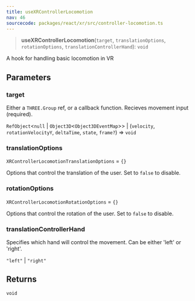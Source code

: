 ```yaml
---
title: useXRControllerLocomotion
nav: 46
sourcecode: packages/react/xr/src/controller-locomotion.ts
---
```


> **useXRControllerLocomotion**(`target`, `translationOptions`, `rotationOptions`, `translationControllerHand`): `void`

A hook for handling basic locomotion in VR

## Parameters

### target

Either a `THREE.Group` ref, or a callback function. Recieves movement input (required).

`RefObject`\<`null` \| `Object3D`\<`Object3DEventMap`\>\> | (`velocity`, `rotationVelocityY`, `deltaTime`, `state`, `frame?`) => `void`

### translationOptions

`XRControllerLocomotionTranslationOptions` = `{}`

Options that control the translation of the user. Set to `false` to disable.

### rotationOptions

`XRControllerLocomotionRotationOptions` = `{}`

Options that control the rotation of the user. Set to `false` to disable.

### translationControllerHand

Specifies which hand will control the movement. Can be either 'left' or 'right'.

`"left"` | `"right"`

## Returns

`void`

